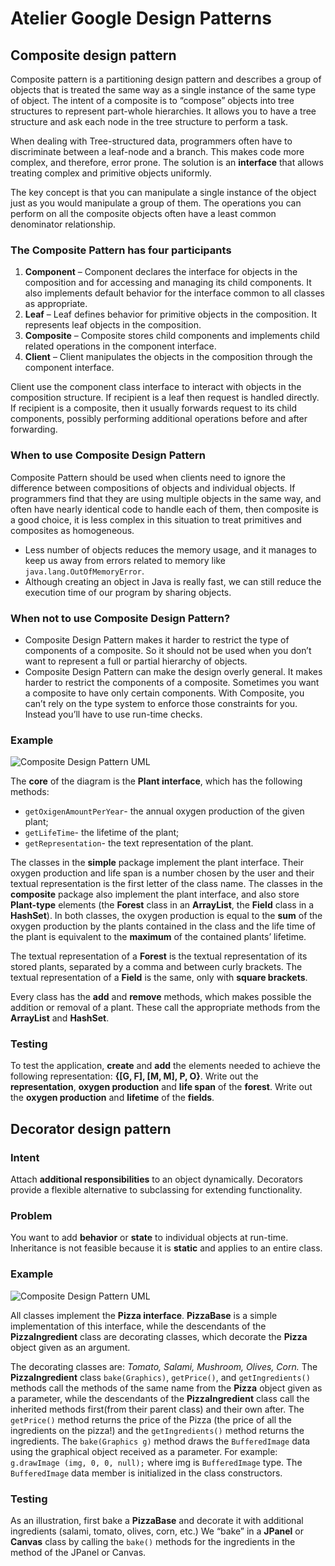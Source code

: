 # Atelier Google Design Patterns
## Composite design pattern
Composite pattern is a partitioning design pattern and describes a group of objects that is treated the same way as a single instance of the same type of object. The intent of a composite is to “compose” objects into tree structures to represent part-whole hierarchies. It allows you to have a tree structure and ask each node in the tree structure to perform a task.

When dealing with Tree-structured data, programmers often have to discriminate between a leaf-node and a branch. This makes code more complex, and therefore, error prone. The solution is an **interface** that allows treating complex and primitive objects uniformly.

The key concept is that you can manipulate a single instance of the object just as you would manipulate a group of them. The operations you can perform on all the composite objects often have a least common denominator relationship.

### The Composite Pattern has four participants
1.  **Component** – Component declares the interface for objects in the composition and for accessing and managing its child components. It also implements default behavior for the interface common to all classes as appropriate.
2.  **Leaf** – Leaf defines behavior for primitive objects in the composition. It represents leaf objects in the composition.
3.  **Composite** – Composite stores child components and implements child related operations in the component interface.
4.  **Client** – Client manipulates the objects in the composition through the component interface.

Client use the component class interface to interact with objects in the composition structure. If recipient is a leaf then request is handled directly. If recipient is a composite, then it usually forwards request to its child components, possibly performing additional operations before and after forwarding.

### When to use Composite Design Pattern
Composite Pattern should be used when clients need to ignore the difference between compositions of objects and individual objects. If programmers find that they are using multiple objects in the same way, and often have nearly identical code to handle each of them, then composite is a good choice, it is less complex in this situation to treat primitives and composites as homogeneous.

*  Less number of objects reduces the memory usage, and it manages to keep us away from errors related to memory like `java.lang.OutOfMemoryError`.
*  Although creating an object in Java is really fast, we can still reduce the execution time of our program by sharing objects.
### When not to use Composite Design Pattern?
*	Composite Design Pattern makes it harder to restrict the type of components of a composite. So it should not be used when you don’t want to represent a full or partial hierarchy of objects.
* Composite Design Pattern can make the design overly general. It makes harder to restrict the components of a composite. Sometimes you want a composite to have only certain components. With Composite, you can’t rely on the type system to enforce those constraints for you. Instead you’ll have to use run-time checks.
### Example
<img align=center src="https://i.imgur.com/9kqyDEs.png" alt="Composite Design Pattern UML">

The **core** of the diagram is the **Plant interface**, which has the following methods:
* `getOxigenAmountPerYear`- the annual oxygen production of the given plant;
* `getLifeTime`- the lifetime of the plant;
* `getRepresentation`- the text representation of the plant.

The classes in the **simple** package implement the plant interface. Their oxygen production and life span is a number chosen by the user and their textual representation  is the first letter of the class name.
The classes in the **composite** package also implement the plant interface, and also store **Plant-type** elements (the **Forest** class in an **ArrayList**, the **Field** class in a **HashSet**). In both classes, the oxygen production is equal to the **sum** of the oxygen production by the plants contained in the class  and the life time of the plant is equivalent to the **maximum** of the contained plants’ lifetime.

The textual representation of a **Forest** is the textual representation of its stored plants, separated by a comma and between curly brackets. The textual representation of a **Field** is the same, only with **square brackets**.

Every class has the **add** and **remove** methods, which makes possible the addition or removal of a plant. These call the appropriate methods from the **ArrayList** and **HashSet**.

### Testing

To test the application, **create** and **add** the elements needed to achieve the following representation: **{[G, F], [M, M], P, O}**. Write out the **representation**, **oxygen production** and **life span** of the **forest**. Write out the **oxygen production** and **lifetime** of the **fields**.

## Decorator design pattern
### Intent
Attach **additional responsibilities** to an object dynamically. Decorators provide a flexible alternative to subclassing for extending functionality.
### Problem
You want to add **behavior** or **state** to individual objects at run-time. Inheritance is not feasible because it is **static** and applies to an entire class.
### Example
<img align=center src="https://i.imgur.com/UkjJkdy.png" alt="Composite Design Pattern UML">

All classes implement the **Pizza interface**. **PizzaBase** is a simple implementation of this interface, while the descendants of the **PizzaIngredient** class are decorating classes, which decorate the **Pizza** object given as an argument. 

The decorating classes are: _Tomato, Salami, Mushroom, Olives, Corn._
The **PizzaIngredient** class `bake(Graphics)`, `getPrice()`, and `getIngredients()` methods call the methods of the same name from the **Pizza** object given as a parameter, while the descendants of the **PizzaIngredient** class call the inherited methods first(from their parent class) and their own after.
The `getPrice()` method returns the price of the Pizza (the price of all the ingredients on the pizza!) and the `getIngredients()` method returns the ingredients. The `bake(Graphics g)` method draws the `BufferedImage` data using the graphical object received as a parameter. For example: `g.drawImage (img, 0, 0, null);` where img is `BufferedImage` type. The `BufferedImage` data member is initialized in the class constructors.

### Testing
As an illustration, first bake a **PizzaBase** and decorate it with additional ingredients (salami, tomato, olives, corn, etc.) We “bake” in a **JPanel** or **Canvas** class by calling the `bake()` methods for the ingredients in the method of the JPanel or Canvas.
